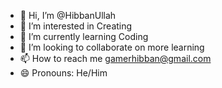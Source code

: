 - 👋 Hi, I’m @HibbanUllah
- 👀 I’m interested in Creating 
- 🌱 I’m currently learning Coding
- 💞️ I’m looking to collaborate on more learning
- 📫 How to reach me gamerhibban@gmail.com
- 😄 Pronouns: He/Him

<!---
HibbanUllah/HibbanUllah is a ✨ special ✨ repository because its `README.md` (this file) appears on your GitHub profile.
You can click the Preview link to take a look at your changes.
--->
